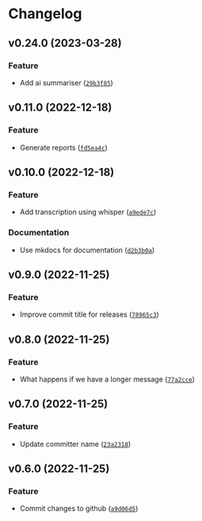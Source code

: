 # Changelog

<!--next-version-placeholder-->

## v0.24.0 (2023-03-28)
### Feature
* Add ai summariser ([`29b3f85`](https://github.com/rob-luke/conversations/commit/29b3f85d36e39417ee6ee459971196e4f5284b60))

## v0.11.0 (2022-12-18)
### Feature
* Generate reports ([`fd5ea4c`](https://github.com/rob-luke/conversations/commit/fd5ea4c802d79cc4970afdb597052a1a24e99477))

## v0.10.0 (2022-12-18)
### Feature
* Add transcription using whisper ([`a9ede7c`](https://github.com/rob-luke/conversations/commit/a9ede7c7b687a592f922475239892d4715005066))

### Documentation
* Use mkdocs for documentation ([`d2b3b0a`](https://github.com/rob-luke/conversations/commit/d2b3b0aa0e7bc77d2e65c8c0827ebf69b5e29c51))

## v0.9.0 (2022-11-25)
### Feature
* Improve commit title for releases ([`78965c3`](https://github.com/rob-luke/conversations/commit/78965c30d8417bff645d237d658638a8e063351b))

## v0.8.0 (2022-11-25)
### Feature
* What happens if we have a longer message ([`77a2cce`](https://github.com/rob-luke/conversations/commit/77a2cce16a1681568eedd1b974cc99ef8a1de808))

## v0.7.0 (2022-11-25)
### Feature
* Update committer name ([`23a2318`](https://github.com/rob-luke/conversations/commit/23a2318b4c0c8df637663fd4ccedd1135caa801d))

## v0.6.0 (2022-11-25)
### Feature
* Commit changes to github ([`a9d06d5`](https://github.com/rob-luke/conversations/commit/a9d06d5747ce36074831cb779af199f5f1ba366d))
